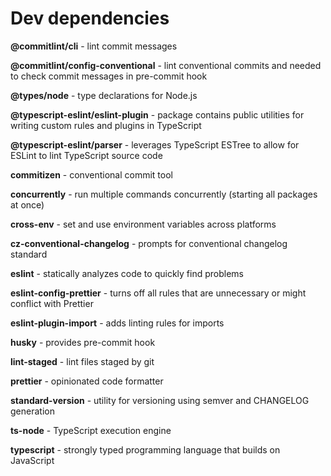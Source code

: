 # Dev dependencies

**@commitlint/cli** - lint commit messages

**@commitlint/config-conventional** - lint conventional commits and needed to check commit messages in pre-commit hook

**@types/node** - type declarations for Node.js

**@typescript-eslint/eslint-plugin** - package contains public utilities for writing custom rules and plugins in TypeScript

**@typescript-eslint/parser** - leverages TypeScript ESTree to allow for ESLint to lint TypeScript source code

**commitizen** - conventional commit tool

**concurrently** - run multiple commands concurrently (starting all packages at once)

**cross-env** - set and use environment variables across platforms

**cz-conventional-changelog** - prompts for conventional changelog standard

**eslint** - statically analyzes code to quickly find problems

**eslint-config-prettier** - turns off all rules that are unnecessary or might conflict with Prettier

**eslint-plugin-import** - adds linting rules for imports

**husky** - provides pre-commit hook

**lint-staged** - lint files staged by git

**prettier** - opinionated code formatter

**standard-version** - utility for versioning using semver and CHANGELOG generation

**ts-node** - TypeScript execution engine

**typescript** - strongly typed programming language that builds on JavaScript
